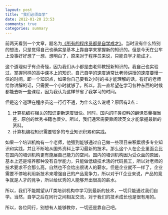 ```yaml
---
layout: post
title: "我们必须自学"
date: 2012-01-20 23:53
comments: true
categories: summary
---
```


前两天看到一个文章，题名为[《所有的程序员都是自学成才》](http://www.aqee.net/all-programmers-are-self-taught/)。当时没有什么特别的想法，只是觉得自己也确实是基本上靠自学来掌握新的知识的。但是今天在公车上没事好好想了一想，想明白了，原来对于程序员来说，只能自学才能成才。

<!--more-->

这个道理似乎有点奇怪，因为我们从小都是由老师教授新知识的。我自己也实验过，掌握同样的高中课本上的知识，自己自学的速度通常比老师讲授的速度要慢一倍的时间。即一个知识点，如果你自己要看2小时的书才能理解的话，有好的老师给你讲解的话，只需要一个小时就够了。所以，我一直希望在学习各种东西的时候都能去听一些课程，因为我认为这样节省了我学习的时间。

但是这个道理在程序员这一行行不通，为什么这么说呢？原因有2点：

 1. 计算机编程相关的知识更新速度很快。同时，国内的IT类资料的翻译质量相当差，原创的优秀书籍也很少。所以，我们通常需要靠阅读英文才能掌握最新的资料。
 2. 计算机编程知识需要较多的专业知识积累和实践。

如果一个培训机构有一个老师，他强到能够通过自己做一些项目来积累很多专业知识和实践，并且不断地从国外资料上学习最新的技术。那么这个人在企业里面会比在国内的培训机构更有施展自己能力的空间。国内的培训机构因为受众面的原因，基本上还是培养那种没有自学能力，只能做低级技术活的代码民工，所以对老师的技术要求不会那么高，自然也不会给出很诱人的薪水。但是企业就不一样了，企业需要不停地利用新技术来增强自己的产品竞争力，所以对于IT企业来说，产品的竞争就是人才的竞争，所以给优秀的人能够开出很高的薪水。

所以，我们不能期望从IT类培训机构中学习到最新的技术，一切只能通过我们自学。当然，自学之后在同行之间相互交流，对于我们的技术成长也是很有用的。

所以，各位同行，别想有人能够教你，一切还是靠自己吧。
